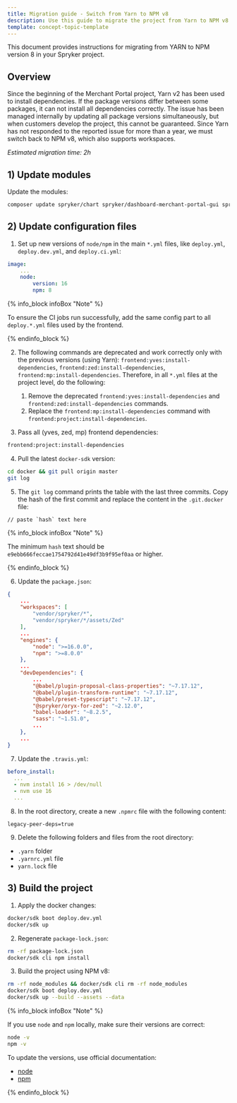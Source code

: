 ```yaml
---
title: Migration guide - Switch from Yarn to NPM v8
description: Use this guide to migrate the project from Yarn to NPM v8.
template: concept-topic-template
---
```


This document provides instructions for migrating from YARN to NPM version 8 in your Spryker project.

## Overview

Since the beginning of the Merchant Portal project, Yarn v2 has been used to install dependencies.
If the package versions differ between some packages, it can not install all dependencies correctly.
The issue has been managed internally by updating all package versions simultaneously, but when customers develop the project, this cannot be guaranteed.
Since Yarn has not responded to the reported issue for more than a year, we must switch back to NPM v8, which also supports workspaces.

*Estimated migration time: 2h*

## 1) Update modules

Update the modules:

```bash
composer update spryker/chart spryker/dashboard-merchant-portal-gui spryker/discount spryker/gui spryker/gui-table spryker/merchant-profile-merchant-portal-gui spryker/product-merchant-portal-gui spryker/product-offer-merchant-portal-gui spryker/product-relation-gui spryker/sales-merchant-portal-gui spryker/security-merchant-portal-gui spryker/state-machine spryker/user-merchant-portal-gui spryker/zed-ui spryker-shop/product-review-widget spryker-shop/shop-ui
```

## 2) Update configuration files

1. Set up new versions of `node/npm` in the main `*.yml` files, like `deploy.yml`, `deploy.dev.yml`, and `deploy.ci.yml`:

```yaml
image:
    ...
    node:
        version: 16
        npm: 8
```

{% info_block infoBox "Note" %}

To ensure the CI jobs run successfully, add the same config part to all `deploy.*.yml` files used by the frontend.

{% endinfo_block %}

2. The following commands are deprecated and work correctly only with the previous versions (using Yarn): `frontend:yves:install-dependencies`, `frontend:zed:install-dependencies`, `frontend:mp:install-dependencies`. Therefore, in all `*.yml` files at the project level, do the following:
   1. Remove the deprecated `frontend:yves:install-dependencies` and `frontend:zed:install-dependencies` commands.
   2. Replace the `frontend:mp:install-dependencies` command with `frontend:project:install-dependencies`.

3. Pass all (yves, zed, mp) frontend dependencies:

```bash
frontend:project:install-dependencies
```

4. Pull the latest `docker-sdk` version:

```bash
cd docker && git pull origin master
git log
```

5. The `git log` command prints the table with the last three commits. Copy the hash of the first commit and replace the content in the `.git.docker` file:

```text
// paste `hash` text here
```

{% info_block infoBox "Note" %}

The minimum `hash` text should be `e9ebb666feccae1754792d41e49df3b9f95ef0aa` or higher.

{% endinfo_block %}

6. Update the `package.json`:

```json
{
    ...
    "workspaces": [
        "vendor/spryker/*",
        "vendor/spryker/*/assets/Zed"
    ],
    ...
    "engines": {
        "node": ">=16.0.0",
        "npm": ">=8.0.0"
    },
    ...
    "devDependencies": {
        ...
        "@babel/plugin-proposal-class-properties": "~7.17.12",
        "@babel/plugin-transform-runtime": "~7.17.12",
        "@babel/preset-typescript": "~7.17.12",
        "@spryker/oryx-for-zed": "~2.12.0",
        "babel-loader": "~8.2.5",
        "sass": "~1.51.0",
        ...
    },
    ...
}
```

7. Update the `.travis.yml`:

```yaml
before_install:
  ...
  - nvm install 16 > /dev/null
  - nvm use 16
  ...
```

8. In the root directory, create a new `.npmrc` file with the following content:

```text
legacy-peer-deps=true
```

9. Delete the following folders and files from the root directory:

- `.yarn` folder
- `.yarnrc.yml` file
- `yarn.lock` file

## 3) Build the project

1. Apply the docker changes:

```bash
docker/sdk boot deploy.dev.yml
docker/sdk up
```

2. Regenerate `package-lock.json`:

```bash
rm -rf package-lock.json
docker/sdk cli npm install
```

3. Build the project using NPM v8:

```bash
rm -rf node_modules && docker/sdk cli rm -rf node_modules
docker/sdk boot deploy.dev.yml
docker/sdk up --build --assets --data
```

{% info_block infoBox "Note" %}

If you use `node` and `npm` locally, make sure their versions are correct:

```bash
node -v
npm -v
```

To update the versions, use official documentation:

- [node](https://nodejs.org/en/download/package-manager)
- [npm](https://docs.npmjs.com/try-the-latest-stable-version-of-npm)

{% endinfo_block %}
